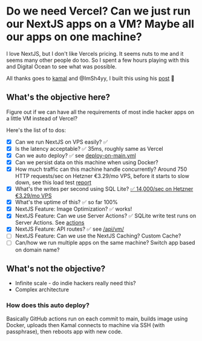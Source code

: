 # Do we need Vercel? Can we just run our NextJS apps on a VM? Maybe all our apps on one machine?

I love NextJS, but I don't like Vercels pricing. It seems nuts to me and it seems many other people do too. So I spent a few hours playing with this and Digital Ocean to see what was possible.

All thanks goes to [kamal](https://github.com/basecamp/kamal) and @ImSh4yy, I built this using his [post](https://logsnag.com/blog/self-host-nextjs-hetzner-kamal) 🙏

## What's the objective here?

Figure out if we can have all the requirements of most indie hacker apps on a little VM instead of Vercel?

Here's the list of to dos:

-   [x] Can we run NextJS on VPS easily? ✅
-   [x] Is the latency acceptable? ✅ 35ms, roughly same as Vercel
-   [x] Can we auto deploy? ✅ see [deploy-on-main.yml](.github/workflows/deploy-on-main.yml)
-   [x] Can we persist data on this machine when using Docker?
-   [x] How much traffic can this machine handle concurrently? Around 750 HTTP requests/sec on Hetzner €3.29/mo VPS, before it starts to slow down, see this load test [report](https://loader.io/reports/e86c09956f73bb12f0e2b15900947a60/results/9ba8eb7e6dc70fd3966f3abed65e2166)
-   [x] What's the writes per second using SQL Lite? [✅ 14,000/sec on Hetzner €3.29/mo VPS](https://twitter.com/ashleyrudland/status/1777597718560444498)
-   [x] What's the uptime of this? ✅ so far 100%
-   [x] NextJS Feature: Image Optimization? ✅ works!
-   [x] NextJS Feature: Can we use Server Actions? ✅ SQLite write test runs on Server Actions. See [actions](./src/app/actions/)
-   [x] NextJS Feature: API routes? ✅ see [/api/vm/](./src/app/api/vm/)
-   [ ] NextJS Feature: Can we use the NextJS Caching? Custom Cache?
-   [ ] Can/how we run multiple apps on the same machine? Switch app based on domain name?

## What's not the objective?

-   Infinite scale - do indie hackers really need this?
-   Complex architecture

### How does this auto deploy?

Basically GitHub actions run on each commit to main, builds image using Docker, uploads then Kamal connects to machine via SSH (with passphrase), then reboots app with new code.
